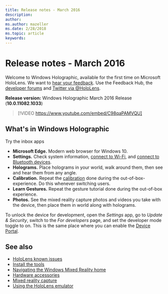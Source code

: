 ```yaml
---
title: Release notes - March 2016
description: 
author: 
ms.author: mazeller
ms.date: 2/28/2018
ms.topic: article
keywords: 
---
```




# Release notes - March 2016

Welcome to Windows Holographic, available for the first time on Microsoft HoloLens. We want to [hear your feedback](give-us-feedback.md). Use the Feedback Hub, the [developer forums](https://forums.hololens.com) and [Twitter via @HoloLens](https://twitter.com/hololens).

**Release version:** Windows Holographic March 2016 Release (**10.0.11082.1033**)

>[!VIDEO https://www.youtube.com/embed/C98qaPAMVQU]

## What's in Windows Holographic

Try the inbox apps
* **Microsoft Edge.** Modern web browser for Windows 10.
* **Settings.** Check system information, [connect to Wi-Fi](connecting-to-wi-fi-on-hololens.md), and [connect to Bluetooth devices](hardware-accessories.md).
* **Holograms.** Place holograms in your world, walk around them, then see and hear them from any angle.
* **Calibration.** Repeat the [calibration](calibration.md) done during the out-of-box-experience. Do this whenever switching users.
* **Learn Gestures.** Repeat the gesture tutorial done during the out-of-box experience.
* **Photos.** See the mixed reality capture photos and videos you take with the device, then place them in world along with holograms.

To unlock the device for development, open the *Settings* app, go to *Update & Security*, switch to the *For developers* page, and set the developer mode toggle to on. This is the same place where you can enable the [Device Portal](using-the-windows-device-portal.md).

## See also
* [HoloLens known issues](hololens-known-issues.md)
* [Install the tools](install-the-tools.md)
* [Navigating the Windows Mixed Reality home](navigating-the-windows-mixed-reality-home.md)
* [Hardware accessories](hardware-accessories.md)
* [Mixed reality capture](mixed-reality-capture.md)
* [Using the HoloLens emulator](using-the-hololens-emulator.md)